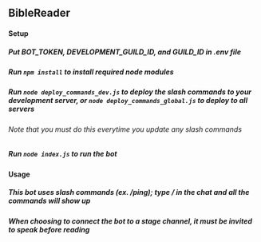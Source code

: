 ## BibleReader

#### Setup
##### Put BOT_TOKEN, DEVELOPMENT_GUILD_ID, and GUILD_ID in .env file
##### Run `npm install` to install required node modules
##### Run `node deploy_commands_dev.js` to deploy the slash commands to your development server, or `node deploy_commands_global.js` to deploy to all servers
######          Note that you must do this everytime you update any slash commands
##### Run `node index.js` to run the bot

#### Usage
##### This bot uses slash commands (ex. /ping); type / in the chat and all the commands will show up
##### When choosing to connect the bot to a stage channel, it must be invited to speak before reading
